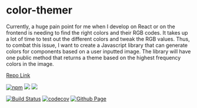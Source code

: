 # color-themer

Currently, a huge pain point for me when I develop on React or on the frontend is needing to find the right colors and their RGB codes. It takes up a lot of time to test out the different colors and tweak the RGB values. Thus, to combat this issue, I want to create a Javascript library that can generate colors for components based on a user inputted image. The library will have one public method that returns a theme based on the highest frequency colors in the image.

[Repo Link](https://github.com/cherieliu/color-themer)

[![npm](https://img.shields.io/npm/v/color-themer)](https://www.npmjs.com/package/color-themer)
[![](https://img.shields.io/badge/license-MIT-ff69b4)](./LICENSE)
![](https://img.shields.io/github/issues/cherieliu/color-themer?logoColor=ff69b4)

[![Build Status](https://github.com/cherieliu/color-themer/workflows/Build%20Status/badge.svg?branch=main)]((https://github.com/cherieliu/color-themer/actions?query=workflow%3A%22Build+Status%22))
[![codecov](https://codecov.io/gh/cherieliu/color-themer/branch/hw5/graph/badge.svg)](https://app.codecov.io/gh/cherieliu/color-themer/tree/main)
[![Github Page](https://img.shields.io/badge/Github%20Pages-link-blueviolet)](https://cherieliu.github.io/color-themer/)

